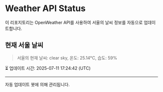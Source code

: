 
# Weather API Status

이 리포지토리는 OpenWeather API를 사용하여 서울의 날씨 정보를 자동으로 업데이트합니다.

## 현재 서울 날씨
> 서울의 현재 날씨: clear sky, 온도: 25.14°C, 습도: 59%

⏳ 업데이트 시간: 2025-07-11 17:24:42 (UTC)

---
자동 업데이트 봇에 의해 관리됩니다.
